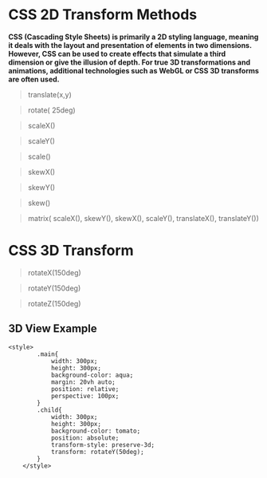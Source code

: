 # CSS 2D Transform Methods

**CSS (Cascading Style Sheets) is primarily a 2D styling language, meaning it deals with the layout and presentation of elements in two dimensions. However, CSS can be used to create effects that simulate a third dimension or give the illusion of depth. For true 3D transformations and animations, additional technologies such as WebGL or CSS 3D transforms are often used.**

> translate(x,y)

> rotate( 25deg)

> scaleX()

> scaleY()

> scale()

> skewX()

> skewY()

> skew()

> matrix( scaleX(), skewY(), skewX(), scaleY(), translateX(), translateY())

# CSS 3D Transform

> rotateX(150deg)

> rotateY(150deg)

> rotateZ(150deg)

## 3D View Example

```
<style>
        .main{
            width: 300px;
            height: 300px;
            background-color: aqua;
            margin: 20vh auto;
            position: relative;
            perspective: 100px;
        }
        .child{
            width: 300px;
            height: 300px;
            background-color: tomato;
            position: absolute;
            transform-style: preserve-3d;
            transform: rotateY(50deg);
        }
    </style>
```
